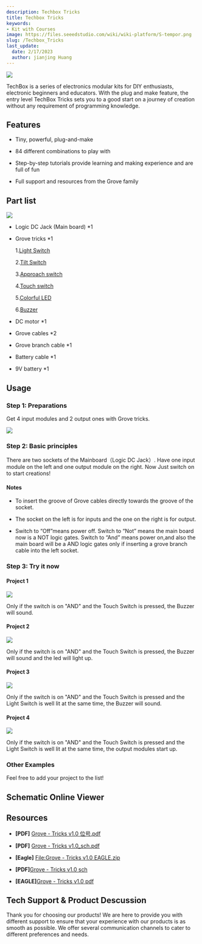 ```yaml
---
description: Techbox Tricks
title: Techbox Tricks
keywords:
- Kit with Courses
image: https://files.seeedstudio.com/wiki/wiki-platform/S-tempor.png
slug: /Techbox_Tricks
last_update:
  date: 2/17/2023
  author: jianjing Huang
---
```


<!-- ---
name: Techbox Tricks
category: Discontinued
bzurl:
oldwikiname: Techbox_Tricks
prodimagename:
bzprodimageurl: https://www.research.net/r/Techbox_Tricks
sku:
tags:

--- -->

![](https://files.seeedstudio.com/wiki/Techbox_Tricks/img/110020006_p1.jpg)

TechBox is a series of electronics modular kits for DIY enthusiasts, electronic beginners and educators.
With the plug and make feature, the entry level TechBox Tricks sets you to a good start on a journey of creation without any requirement of programming knowledge.

## Features

* Tiny, powerful, plug-and-make

* 84 different combinations to play with

* Step-by-step tutorials provide learning and making experience and are full of fun

* Full support and resources from the Grove family

## Part list

![](https://files.seeedstudio.com/wiki/Techbox_Tricks/img/110020006_p2.jpg)

* Logic DC Jack (Main board) *1

* Grove tricks *1

    1.[Light Switch](https://seeeddoc.github.io/Grove-Light_Sensor/)

    2.[Tilt Switch](https://seeeddoc.github.io/Grove-Tilt_Switch/)

    3.[Approach switch](https://seeeddoc.github.io/Grove-Line_Finder/)

    4.[Touch switch](https://seeeddoc.github.io/Grove-Touch_Sensor/)

    5.[Colorful LED](https://seeeddoc.github.io/Grove-LED_Socket_Kit/)

    6.[Buzzer](https://seeeddoc.github.io/Grove-Buzzer/)

* DC motor *1

* Grove cables *2

* Grove branch cable *1

* Battery cable *1

* 9V battery *1

## Usage

### Step 1: Preparations

Get 4 input modules and 2 output ones with Grove tricks.

![](https://files.seeedstudio.com/wiki/Techbox_Tricks/img/Grove_tricks_depart.jpg)

### Step 2: Basic principles

There are two sockets of the Mainboard（Logic DC Jack）. Have one input module on the left and one output module on the right. Now Just switch on to start creations!

#### Notes

* To insert the groove of Grove cables directly towards the groove of the socket.

* The socket on the left is for inputs and the one on the right is for output.

* Switch to “Off”means power off. Switch to “Not” means the main board now is a NOT logic gates. Switch to “And” means power on,and also the main board will be a AND logic gates only if inserting a grove branch cable into the left socket.

### Step 3: Try it now

#### Project 1

![](https://files.seeedstudio.com/wiki/Techbox_Tricks/img/Application_1.jpg)

Only if the switch is on "AND" and the Touch Switch is pressed, the Buzzer will sound.

#### Project 2

![](https://files.seeedstudio.com/wiki/Techbox_Tricks/img/Application_2.jpg)

Only if the switch is on "AND" and the Touch Switch is pressed, the Buzzer will sound and the led will light up.

#### Project 3

![](https://files.seeedstudio.com/wiki/Techbox_Tricks/img/Application_3.jpg)

Only if the switch is on "AND" and the Touch Switch is pressed and the Light Switch is well lit at the same time, the Buzzer will sound.

#### Project 4

![](https://files.seeedstudio.com/wiki/Techbox_Tricks/img/Application_4.jpg)

Only if the switch is on "AND" and the Touch Switch is pressed and the Light Switch is well lit at the same time, the output modules start up.

### Other Examples

Feel free to add your project to the list!

## Schematic Online Viewer

<div className="altium-ecad-viewer" data-project-src="https://files.seeedstudio.com/wiki/Techbox_Tricks/res/Grove-Tricks_v1.0_EAGLE.zip" style={{borderRadius: '0px 0px 4px 4px', height: 500, borderStyle: 'solid', borderWidth: 1, borderColor: 'rgb(241, 241, 241)', overflow: 'hidden', maxWidth: 1280, maxHeight: 700, boxSizing: 'border-box'}}>
</div>

## Resources

* **[PDF]**   [Grove - Tricks v1.0 位号.pdf](https://files.seeedstudio.com/wiki/Techbox_Tricks/res/Grove-Tricks_v1.0_%E4%BD%8D%E5%8F%B7.pdf)

* **[PDF]**  [Grove - Tricks v1.0_sch.pdf](https://files.seeedstudio.com/wiki/Techbox_Tricks/res/Grove-Tricks_v1.0_sch.pdf)

* **[Eagle]**   [File:Grove - Tricks v1.0 EAGLE.zip](https://files.seeedstudio.com/wiki/Techbox_Tricks/res/Grove-Tricks_v1.0_EAGLE.zip)
* **[PDF]**[Grove - Tricks v1.0 sch](https://files.seeedstudio.com/wiki/Techbox_Tricks/res/Grove%20-%20Tricks%20v1.0.pdf)

* **[EAGLE]**[Grove - Tricks v1.0 pdf](https://files.seeedstudio.com/wiki/Techbox_Tricks/res/Grove%20-%20Tricks%20v1.0.sch)

## Tech Support & Product Descussion

Thank you for choosing our products! We are here to provide you with different support to ensure that your experience with our products is as smooth as possible. We offer several communication channels to cater to different preferences and needs.

<div class="button_tech_support_container">
<a href="https://forum.seeedstudio.com/" class="button_forum"></a> 
<a href="https://www.seeedstudio.com/contacts" class="button_email"></a>
</div>

<div class="button_tech_support_container">
<a href="https://discord.gg/eWkprNDMU7" class="button_discord"></a> 
<a href="https://github.com/Seeed-Studio/wiki-documents/discussions/69" class="button_discussion"></a>
</div>
